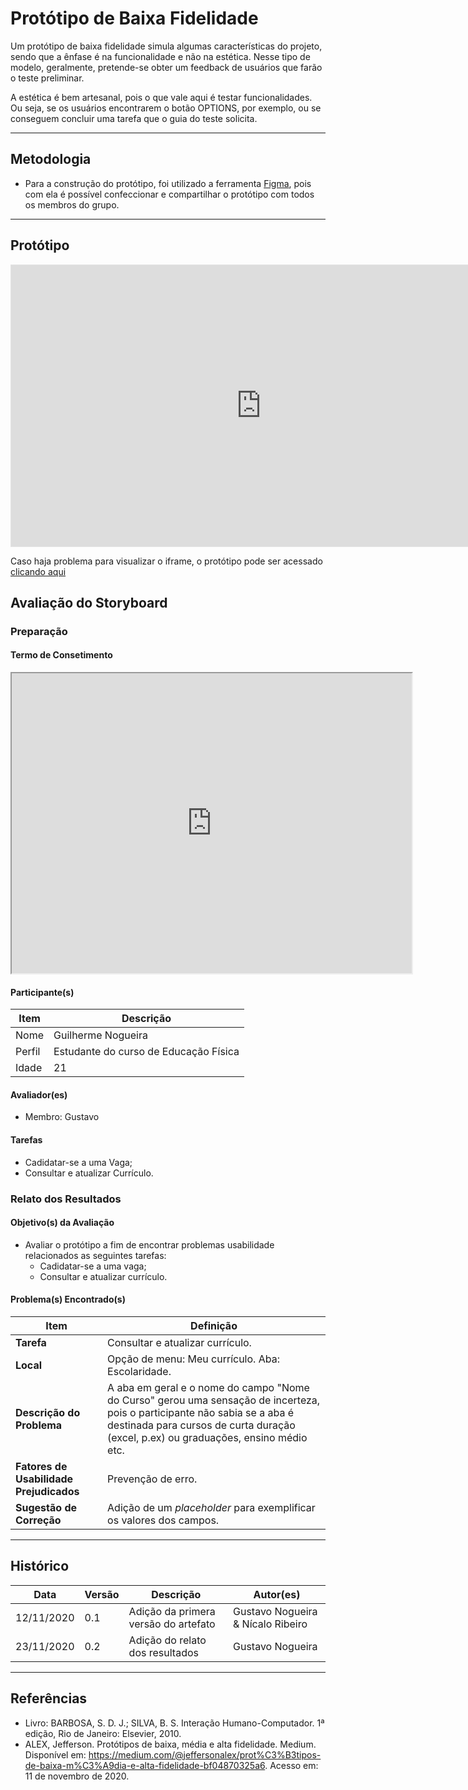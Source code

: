 # Protótipo de Baixa Fidelidade

Um protótipo de baixa fidelidade simula algumas características do projeto, sendo que a ênfase é na funcionalidade e não na estética. Nesse tipo de modelo, geralmente, pretende-se obter um feedback de usuários que farão o teste preliminar.

A estética é bem artesanal, pois o que vale aqui é testar funcionalidades. Ou seja, se os usuários encontrarem o botão OPTIONS, por exemplo, ou se conseguem concluir uma tarefa que o guia do teste solicita.

---

## Metodologia

* Para a construção do protótipo, foi utilizado a ferramenta <a href="https://www.figma.com/" target="blank">Figma</a>, pois com ela é possível confeccionar e compartilhar o protótipo com todos os membros do grupo.

---

## Protótipo

<iframe style="border: 1px solid rgba(0, 0, 0, 0.1);" width="800" height="450" src="https://www.figma.com/embed?embed_host=share&url=https://www.figma.com/proto/3GpfFz2Ec46OQQhLY6cMVC/Prototipo-IHC?node-id=1%3A3&scaling=min-zoom" allowfullscreen></iframe>

Caso haja problema para visualizar o iframe, o protótipo pode ser acessado <a href="https://www.figma.com/proto/3GpfFz2Ec46OQQhLY6cMVC/Prototipo-IHC?kind=&node-id=1%3A3&scaling=min-zoom" target="blank">clicando aqui</a>  

## Avaliação do Storyboard

### Preparação

#### Termo de Consetimento

<p align="center">
    <iframe src="https://drive.google.com/file/d/1ei-pVNqQsAjDh91tz3gFHlaCQykWlS_C/preview" width="640" height="480"></iframe>
</p>

#### Participante(s)

| Item  | Descrição                             |
| ----- | ------------------------------------- |
| Nome  | Guilherme Nogueira                    |
| Perfil| Estudante do curso de Educação Física | 
| Idade | 21                                    |

#### Avaliador(es)

- Membro: Gustavo

#### Tarefas

- Cadidatar-se a uma Vaga;
- Consultar e atualizar Currículo.

### Relato dos Resultados

#### Objetivo(s) da Avaliação

- Avaliar o protótipo a fim de encontrar problemas usabilidade relacionados as seguintes tarefas:
    - Cadidatar-se a uma vaga;
    - Consultar e atualizar currículo.

#### Problema(s) Encontrado(s)

| Item                                    | Definição                                                                                 |
| --------------------------------------- | ----------------------------------------------------------------------------------------- |
| **Tarefa**                              | Consultar e atualizar currículo. |
| **Local**                               | Opção de menu: Meu currículo. Aba: Escolaridade. |
| **Descrição do Problema**               | A aba em geral e o nome do campo "Nome do Curso" gerou uma sensação de incerteza, pois o participante não sabia se a aba é destinada para cursos de curta duração (excel, p.ex) ou graduações, ensino médio etc.  |
| **Fatores de Usabilidade Prejudicados** | Prevenção de erro. |
| **Sugestão de Correção**                | Adição de um _placeholder_ para exemplificar os valores dos campos. |

---

## Histórico

| Data       | Versão | Descrição                            | Autor(es)                         |
| ---------- | ------ | ------------------------------------ | --------------------------------- |
| 12/11/2020 | 0.1    | Adição da primera versão do artefato | Gustavo Nogueira & Nícalo Ribeiro |
| 23/11/2020 | 0.2    | Adição do relato dos resultados      | Gustavo Nogueira |

---

## Referências

* Livro: BARBOSA, S. D. J.; SILVA, B. S. Interação Humano-Computador. 1ª edição, Rio de Janeiro: Elsevier, 2010.
* ALEX, Jefferson. Protótipos de baixa, média e alta fidelidade. Medium. Disponível em: <https://medium.com/@jeffersonalex/prot%C3%B3tipos-de-baixa-m%C3%A9dia-e-alta-fidelidade-bf04870325a6>. Acesso em: 11 de novembro de 2020.
